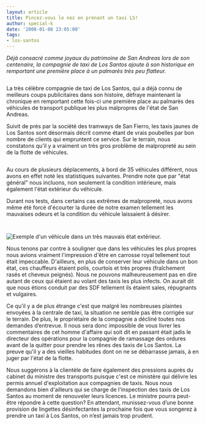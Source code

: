 ```yaml
---
layout: article
title: Pincez-vous le nez en prenant un taxi LS!
author: special-k
date: '2008-01-08 23:05:00'
tags:
- los-santos
---
```


_Déjà consacré comme joyaux du patrimoine de San Andreas lors de son centenaire, la compagnie de taxi de Los Santos ajoute à son historique en remportant une première place à un palmarès très peu flatteur._

![]()

La très célèbre compagnie de taxi de Los Santos, qui a déjà connu de meilleurs coups publicitaires dans son histoire, défraye maintenant la chronique en remportant cette fois-ci une première place au palmarès des véhicules de transport publique les plus malpropres de l'état de San Andreas.

Suivit de près par la société des tramways de San Fierro, les taxis jaunes de Los Santos sont désormais décrit comme étant de vrais poubelles par bon nombre de clients qui empruntent ce service. Sur le terrain, nous constatons qu'il y a vraiment un très gros problème de malpropreté au sein de la flotte de véhicules.

![]()

Au cours de plusieurs déplacements, à bord de 35 véhicules différent, nous avons en effet noté les statistiques suivantes. Prendre note que par "état général" nous incluons, non seulement la condition intérieure, mais également l'état extérieur du véhicule.

Durant nos tests, dans certains cas extrêmes de malpropreté, nous avons même été forcé d'écourter la durée de notre examen tellement les mauvaises odeurs et la condition du véhicule laissaient à désirer.

![]()

![]()

![Exemple d'un véhicule dans un très mauvais état extérieur.]()

Nous tenons par contre à souligner que dans les véhicules les plus propres nous avions vraiment l'impression d'être en carrosse royal tellement tout était impeccable. D'ailleurs, en plus de conserver leur véhicule dans un bon état, ces chauffeurs étaient polis, courtois et très propres (fraîchement rasés et cheveux peignés). Nous ne pouvons malheureusement pas en dire autant de ceux qui étaient au volant des taxis les plus infects. On aurait dit que nous étions conduit par des SDF tellement ils étaient sales, répugnants et vulgaires.

Ce qu'il y a de plus étrange c'est que malgré les nombreuses plaintes envoyées à la centrale de taxi, la situation ne semble pas être corrigée sur le terrain. De plus, le propriétaire de la compagnie a décliné toutes nos demandes d’entrevue. Il nous sera donc impossible de vous livrer les commentaires de cet homme d'affaire qui soit dit en passant était jadis le directeur des opérations pour la compagnie de ramassage des ordures avant de la quitter pour prendre les rênes des taxis de Los Santos. La preuve qu'il y a des vieilles habitudes dont on ne se débarrasse jamais, à en juger par l'état de la flotte.

Nous suggérons à la clientèle de faire également des pressions auprès du cabinet du ministre des transports puisque c'est ce ministère qui délivre les permis annuel d'exploitation aux compagnies de taxis. Nous nous demandons bien d'ailleurs qui se charge de l'inspection des taxis de Los Santos au moment de renouveler leurs licences. Le ministre pourra peut-être répondre à cette question? En attendant, munissez-vous d’une bonne provision de lingettes désinfectantes la prochaine fois que vous songerez à prendre un taxi à Los Santos, on n’est jamais trop prudent.

<!--kg-card-end: markdown-->
